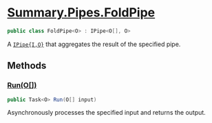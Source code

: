 # [Summary.Pipes.FoldPipe<O>](../src/Core/Pipes/FoldPipe.cs#L6)
```cs
public class FoldPipe<O> : IPipe<O[], O>
```

A [`IPipe{I,O}`](./Summary.Pipes.IPipe{I,O}.md) that aggregates the result of the specified pipe.

## Methods
### [Run(O[])](../src/Core/Pipes/FoldPipe.cs#L9)
```cs
public Task<O> Run(O[] input)
```

Asynchronously processes the specified input and returns the output.

